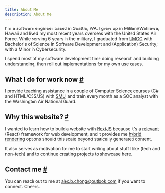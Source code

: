 ```yaml
---
title: About Me
description: About Me
---
```


I'm a software engineer based in Seattle, WA. I grew up in Mililani/Wahiawa, Hawaii and lived my most recent years overseas with the United States Air Force. While serving 6 years in the military, I graduated from [UMGC](https://www.umgc.edu/academic-programs/bachelors-degrees/software-development-and-security.cfm) with Bachelor's of Science in Software Development and (Application) Security; with a Minor in Cybersecurity.

I spend most of my software development time doing research and building understanding, then roll out implementations for my own use cases.

## What I do for work now [#](#what-i-do-for-work-now)

I provide teaching assistance in a couple of Computer Science courses (C# and HTML/CSS/JS) with [SMU](https://www.stmartin.edu/academics/programs-schools/hal-and-inge-marcus-school-engineering/areas-of-study/microsoft-software-and-systems-academy), and train every month as a SOC analyst with the Washington Air National Guard.

## Why this website? [#](#why-this-website)

I wanted to learn how to build a website with [NextJS](https://nextjs.org/) because it's a [relevant](https://nextjs.org/showcase) (React) framework for web development, and it provides me [hybrid rendering](https://nextjs.org/docs/advanced-features/automatic-static-optimization) options should this scale beyond statically generated content.

It also serves as motivation for me to start writing about stuff I like (tech and non-tech) and to continue creating projects to showcase here.

## Contact me [#](#contact-me)

You can reach out to me at [alex.b.chong@outlook.com](mailto:alex.b.chong@outlook.com) if you want to connect. Cheers.

